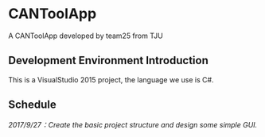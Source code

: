 # CANToolApp
A CANToolApp developed by team25 from TJU

## Development Environment Introduction
  This is a VisualStudio 2015 project, the language we use is C#.
## Schedule
  *2017/9/27：Create the basic project structure and design some simple GUI.*
